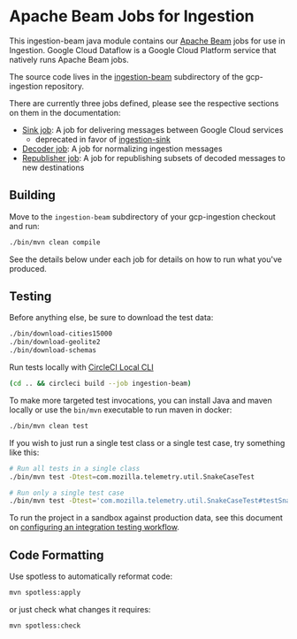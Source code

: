 # Apache Beam Jobs for Ingestion

This ingestion-beam java module contains our [Apache Beam](https://beam.apache.org/) jobs for use in Ingestion.
Google Cloud Dataflow is a Google Cloud Platform service that natively runs
Apache Beam jobs.

The source code lives in the [ingestion-beam](https://github.com/mozilla/gcp-ingestion/tree/master/ingestion-beam)
subdirectory of the gcp-ingestion repository.

There are currently three jobs defined, please see the respective sections on them in the
documentation:

* [Sink job](./sink-job.md): A job for delivering messages between Google Cloud services
  * deprecated in favor of [ingestion-sink](../ingestion-sink)
* [Decoder job](./decoder-job.md): A job for normalizing ingestion messages
* [Republisher job](./republisher-job.md): A job for republishing subsets of decoded messages to new destinations

## Building

Move to the `ingestion-beam` subdirectory of your gcp-ingestion checkout and run:

```bash
./bin/mvn clean compile
```

See the details below under each job for details on how to run what you've produced.

## Testing

Before anything else, be sure to download the test data:

```bash
./bin/download-cities15000
./bin/download-geolite2
./bin/download-schemas
```

Run tests locally with [CircleCI Local CLI](https://circleci.com/docs/2.0/local-cli/#installing-the-circleci-local-cli-on-macos-and-linux-distros)

```bash
(cd .. && circleci build --job ingestion-beam)
```

To make more targeted test invocations, you can install Java and maven locally or
use the `bin/mvn` executable to run maven in docker:

```bash
./bin/mvn clean test
```

If you wish to just run a single test class or a single test case, try something like this:

```bash
# Run all tests in a single class
./bin/mvn test -Dtest=com.mozilla.telemetry.util.SnakeCaseTest

# Run only a single test case
./bin/mvn test -Dtest='com.mozilla.telemetry.util.SnakeCaseTest#testSnakeCaseFormat'
```

To run the project in a sandbox against production data, see this document on
[configuring an integration testing workflow](./ingestion_testing_workflow.md).

## Code Formatting

Use spotless to automatically reformat code:

```bash
mvn spotless:apply
```

or just check what changes it requires:

```bash
mvn spotless:check
```
